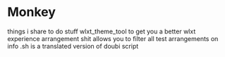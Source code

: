 # Monkey
things i share to do stuff
wlxt_theme_tool to get you a better wlxt experience
arrangement shit allows you to filter all test arrangements on info
.sh is a translated version of doubi script
